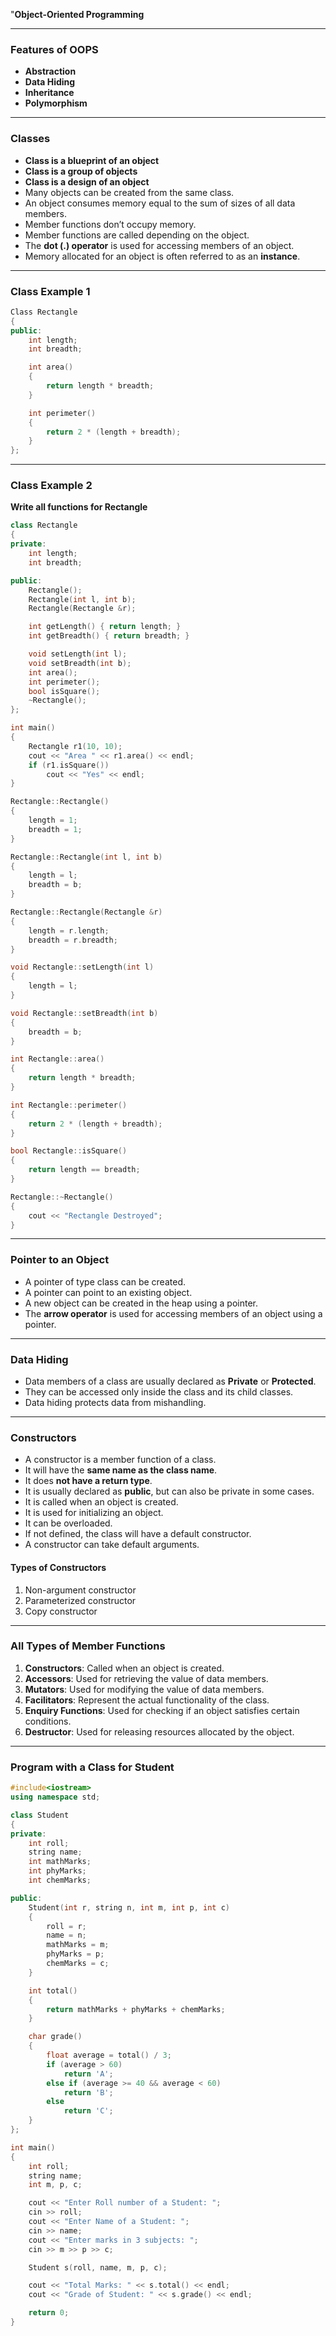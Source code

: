 "**Object-Oriented Programming**

---

### **Features of OOPS**
- **Abstraction**
- **Data Hiding**
- **Inheritance**
- **Polymorphism**

---

### **Classes**
- **Class is a blueprint of an object**
- **Class is a group of objects**
- **Class is a design of an object**
- Many objects can be created from the same class.
- An object consumes memory equal to the sum of sizes of all data members.
- Member functions don’t occupy memory.
- Member functions are called depending on the object.
- The **dot (.) operator** is used for accessing members of an object.
- Memory allocated for an object is often referred to as an **instance**.

---

### **Class Example 1**
```cpp
Class Rectangle
{
public:
    int length;
    int breadth;

    int area()
    {
        return length * breadth;
    }

    int perimeter()
    {
        return 2 * (length + breadth);
    }
};
```

---

### **Class Example 2**
**Write all functions for Rectangle**

```cpp
class Rectangle
{
private:
    int length;
    int breadth;

public:
    Rectangle();
    Rectangle(int l, int b);
    Rectangle(Rectangle &r);

    int getLength() { return length; }
    int getBreadth() { return breadth; }

    void setLength(int l);
    void setBreadth(int b);
    int area();
    int perimeter();
    bool isSquare();
    ~Rectangle();
};

int main()
{
    Rectangle r1(10, 10);
    cout << "Area " << r1.area() << endl;
    if (r1.isSquare())
        cout << "Yes" << endl;
}

Rectangle::Rectangle()
{
    length = 1;
    breadth = 1;
}

Rectangle::Rectangle(int l, int b)
{
    length = l;
    breadth = b;
}

Rectangle::Rectangle(Rectangle &r)
{
    length = r.length;
    breadth = r.breadth;
}

void Rectangle::setLength(int l)
{
    length = l;
}

void Rectangle::setBreadth(int b)
{
    breadth = b;
}

int Rectangle::area()
{
    return length * breadth;
}

int Rectangle::perimeter()
{
    return 2 * (length + breadth);
}

bool Rectangle::isSquare()
{
    return length == breadth;
}

Rectangle::~Rectangle()
{
    cout << "Rectangle Destroyed";
}
```

---

### **Pointer to an Object**
- A pointer of type class can be created.
- A pointer can point to an existing object.
- A new object can be created in the heap using a pointer.
- The **arrow operator** is used for accessing members of an object using a pointer.

---

### **Data Hiding**
- Data members of a class are usually declared as **Private** or **Protected**.
- They can be accessed only inside the class and its child classes.
- Data hiding protects data from mishandling.

---

### **Constructors**
- A constructor is a member function of a class.
- It will have the **same name as the class name**.
- It does **not have a return type**.
- It is usually declared as **public**, but can also be private in some cases.
- It is called when an object is created.
- It is used for initializing an object.
- It can be overloaded.
- If not defined, the class will have a default constructor.
- A constructor can take default arguments.

#### **Types of Constructors**
1. Non-argument constructor
2. Parameterized constructor
3. Copy constructor

---

### **All Types of Member Functions**
1. **Constructors**: Called when an object is created.
2. **Accessors**: Used for retrieving the value of data members.
3. **Mutators**: Used for modifying the value of data members.
4. **Facilitators**: Represent the actual functionality of the class.
5. **Enquiry Functions**: Used for checking if an object satisfies certain conditions.
6. **Destructor**: Used for releasing resources allocated by the object.

---

### **Program with a Class for Student**
```cpp
#include<iostream>
using namespace std;

class Student
{
private:
    int roll;
    string name;
    int mathMarks;
    int phyMarks;
    int chemMarks;

public:
    Student(int r, string n, int m, int p, int c)
    {
        roll = r;
        name = n;
        mathMarks = m;
        phyMarks = p;
        chemMarks = c;
    }

    int total()
    {
        return mathMarks + phyMarks + chemMarks;
    }

    char grade()
    {
        float average = total() / 3;
        if (average > 60)
            return 'A';
        else if (average >= 40 && average < 60)
            return 'B';
        else
            return 'C';
    }
};

int main()
{
    int roll;
    string name;
    int m, p, c;

    cout << "Enter Roll number of a Student: ";
    cin >> roll;
    cout << "Enter Name of a Student: ";
    cin >> name;
    cout << "Enter marks in 3 subjects: ";
    cin >> m >> p >> c;

    Student s(roll, name, m, p, c);

    cout << "Total Marks: " << s.total() << endl;
    cout << "Grade of Student: " << s.grade() << endl;

    return 0;
}
```

